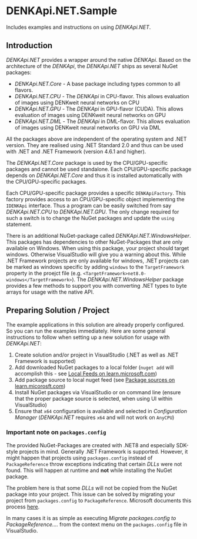 # DENKApi.NET.Sample
Includes examples and instructions on using *DENKApi.NET*.

## Introduction
*DENKApi.NET* provides a wrapper around the native *DENKApi*. Based on the architecture of the *DENKApi*, the *DENKApi.NET* ships as several NuGet packages:

- *DENKApi.NET.Core* - A base package including types common to all flavors.
- *DENKApi.NET.CPU* - The *DENKApi* in CPU-flavor. This allows evaluation of images using DENKweit neural networks on CPU
- *DENKApi.NET.GPU* - The *DENKApi* in GPU-flavor (CUDA). This allows evaluation of images using DENKweit neural networks on GPU
- *DENKApi.NET.DML* - The *DENKApi* in DML-flavor. This allows evaluation of images using DENKweit neural networks on GPU via DML

All the packages above are independent of the operating system and .NET version. They are realised using .NET Standard 2.0 and thus can be used with .NET and .NET Framework (version 4.6.1 and higher).

The *DENKApi.NET.Core* package is used by the CPU/GPU-specific packages and cannot be used standalone. Each CPU/GPU-specific package depends on *DENKApi.NET.Core* and thus it is installed automatically with the CPU/GPU-specific packages.

Each CPU/GPU-specific package provides a specific `DENKApiFactory`. This factory provides access to an CPU/GPU-specific object implementing the `IDENKApi` interface. Thus a program can be easily switched from say *DENKApi.NET.CPU* to *DENKApi.NET.GPU*. The only change required for such a switch is to change the NuGet packages and update the `using` statement.

There is an additional NuGet-package called *DENKApi.NET.WindowsHelper*. This packages has dependencies to other NuGet-Packages that are only available on Windows. When using this package, your project should target windows. Otherwise VisualStudio will give you a warning about this. While .NET Framework projects are only available for windows, .NET projects can be marked as windows specific by adding `windows` to the `TargetFramework` property in the proejct file (e.g. `<TargetFramework>net8.0-windows</TargetFramework>`).
The *DENKApi.NET.WindowsHelper* package provides a few methods to support you with converting .NET types to byte arrays for usage with the native API.

## Preparing Solution / Project
The example applications in this solution are already properly configured. So you can run the examples immediately. Here are some general instructions to follow when setting up a new solution for usage with *DENKApi.NET*:

1. Create solution and/or project in VisualStudio (.NET as well as .NET Framework is supported)
2. Add downloaded NuGet packages to a local folder (`nuget add` will accomplish this - see [Local Feeds on learn.microsoft.com](https://learn.microsoft.com/en-us/nuget/hosting-packages/local-feeds))
3. Add package source to local nuget feed (see [Package sources on learn.micorosft.com](https://learn.microsoft.com/en-us/nuget/consume-packages/install-use-packages-visual-studio#package-sources))
4. Install NuGet packages via VisualStudio or on command line (ensure that the proper package source is selected, when using UI within VisualStudio)
5. Ensure that `x64` configuration is available and selected in *Configuration Manager* (*DENKApi.NET* requires `x64` and will not work on `AnyCPU`)

### Important note on `packages.config`
The provided NuGet-Packages are created with .NET8 and especially SDK-style projects in mind. Generally .NET Framework is supported. However, it might happen that projects using `packages.config` instead of `PackageReference` throw exceptions indicating that certain *DLLs* were not found. This will happen at runtime and **not** while installing the NuGet package.

The problem here is that some *DLLs* will not be copied from the NuGet package into your project. This issue can be solved by migrating your project from `packages.config` to `PackageReference`. Microsoft documents this process [here](https://learn.microsoft.com/en-us/nuget/consume-packages/migrate-packages-config-to-package-reference).

In many cases it is as simple as executing *Migrate packages.config to PackageReference....* from the context menu on the `packages.config` file in VisualStudio.
